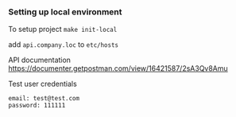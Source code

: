 ### Setting up local environment

To setup project
`make init-local`

add `api.company.loc` to `etc/hosts`

API documentation
https://documenter.getpostman.com/view/16421587/2sA3Qv8Amu

Test user credentials
```
email: test@test.com 
password: 111111
```
